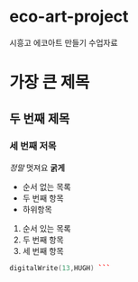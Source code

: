 # eco-art-project
시흥고 에코아트 만들기 수업자료
# 가장 큰 제목
## 두 번째 제목
### 세 번째 저목
*정말* 멋져요
**굵게**

- 순서 없는 목록
-  두 번째 항목
  - 하위항목

1. 순서 있는 목록
2. 두 번째 항목
3. 세 번째 항목

``` cpp 
digitalWrite(13,HUGH) ```
   
